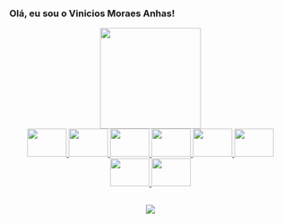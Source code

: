 ### Olá, eu sou o Vinicios Moraes Anhas!

<div align="center">

  <a href="https://github.com/viniciosAnhas">
  <img height="180em" src="https://github-readme-stats.vercel.app/api?username=viniciosanhas&show_icons=true&theme=dracula&include_all_commits=true&count_private=true"/>
  <!-- <img height="180em" src="https://github-readme-stats.vercel.app/api/top-langs/?username=viniciosanhas&layout=compact&langs_count=7&theme=dracula"/> -->

</div>
  
<div align="center">
  
  
  <img height = "50" width = "70" src="https://cdn.jsdelivr.net/gh/devicons/devicon/icons/arduino/arduino-original.svg" />
  <img height = "50" width = "70" src="https://cdn.jsdelivr.net/gh/devicons/devicon/icons/bash/bash-original.svg" />
  <img height = "50" width = "70" src="https://cdn.jsdelivr.net/gh/devicons/devicon/icons/docker/docker-original.svg" />
  <img height = "50" width = "70" src="https://cdn.jsdelivr.net/gh/devicons/devicon/icons/grafana/grafana-original.svg" />
  <img height = "50" width = "70" src="https://cdn.jsdelivr.net/gh/devicons/devicon/icons/kubernetes/kubernetes-plain.svg" />
  <img  height = "50" width = "70" src="https://cdn.jsdelivr.net/gh/devicons/devicon/icons/linux/linux-original.svg" />
  <img height = "50" width = "70" src="https://cdn.jsdelivr.net/gh/devicons/devicon/icons/mysql/mysql-original-wordmark.svg" />
  <img height = "50" width = "70" src="https://cdn.jsdelivr.net/gh/devicons/devicon/icons/raspberrypi/raspberrypi-original.svg" />


</div>

## 
  
 <div align="center">

   <a href="https://br.linkedin.com/in/vinicios-moraes-anhas-199478160" target="_blank"> <img src="https://img.shields.io/badge/-LinkedIn-%230077B5?style=for-the-badge&logo=linkedin&logoColor=white"> </a>  
   
</div>
